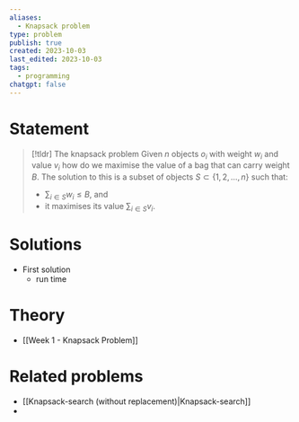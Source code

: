 ```yaml
---
aliases:
  - Knapsack problem
type: problem
publish: true
created: 2023-10-03
last_edited: 2023-10-03
tags:
  - programming
chatgpt: false
---
```

# Statement

> [!tldr] The knapsack problem
> Given $n$ objects $o_i$ with weight $w_i$ and value $v_i$ how do we maximise the value of a bag that can carry weight $B$. The solution to this is a subset of objects $S \subset \{1, 2, \ldots, n\}$ such that:
> - $\sum_{i \in S} w_i \leq B$, and
> - it maximises its value $\sum_{i \in S} v_i$.

# Solutions

- First solution
	- run time 

# Theory

- [[Week 1 - Knapsack Problem]]

# Related problems

- [[Knapsack-search (without replacement)|Knapsack-search]]
- 